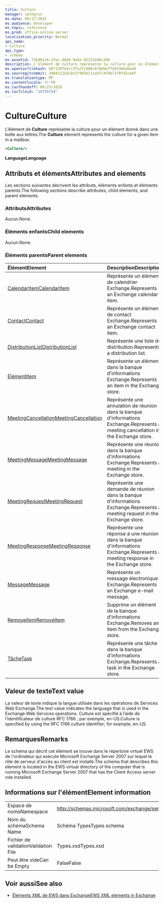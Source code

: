 ```yaml
---
title: Culture
manager: sethgros
ms.date: 09/17/2015
ms.audience: Developer
ms.topic: reference
ms.prod: office-online-server
localization_priority: Normal
api_name:
- Culture
api_type:
- schema
ms.assetid: 71bd62c6-3fec-48db-9a5e-02121e9bc20b
description: L’élément de Culture représente la culture pour un élément donné dans une boîte aux lettres.
ms.openlocfilehash: 0971397e5cc3fa27c986c67b6beffd4336640ad6
ms.sourcegitcommit: 34041125dc8c5f993b21cebfc4f8b72f0fd2cb6f
ms.translationtype: MT
ms.contentlocale: fr-FR
ms.lasthandoff: 06/25/2018
ms.locfileid: "19755754"
---
```

# <a name="culture"></a><span data-ttu-id="5a687-103">Culture</span><span class="sxs-lookup"><span data-stu-id="5a687-103">Culture</span></span>

<span data-ttu-id="5a687-104">L’élément de **Culture** représente la culture pour un élément donné dans une boîte aux lettres.</span><span class="sxs-lookup"><span data-stu-id="5a687-104">The **Culture** element represents the culture for a given item in a mailbox.</span></span> 
  
```xml
<Culture/>
```

 <span data-ttu-id="5a687-105">**Language**</span><span class="sxs-lookup"><span data-stu-id="5a687-105">**Language**</span></span>
## <a name="attributes-and-elements"></a><span data-ttu-id="5a687-106">Attributs et éléments</span><span class="sxs-lookup"><span data-stu-id="5a687-106">Attributes and elements</span></span>

<span data-ttu-id="5a687-107">Les sections suivantes décrivent les attributs, éléments enfants et éléments parents.</span><span class="sxs-lookup"><span data-stu-id="5a687-107">The following sections describe attributes, child elements, and parent elements.</span></span>
  
### <a name="attributes"></a><span data-ttu-id="5a687-108">Attributs</span><span class="sxs-lookup"><span data-stu-id="5a687-108">Attributes</span></span>

<span data-ttu-id="5a687-109">Aucun.</span><span class="sxs-lookup"><span data-stu-id="5a687-109">None.</span></span>
  
### <a name="child-elements"></a><span data-ttu-id="5a687-110">Éléments enfants</span><span class="sxs-lookup"><span data-stu-id="5a687-110">Child elements</span></span>

<span data-ttu-id="5a687-111">Aucun.</span><span class="sxs-lookup"><span data-stu-id="5a687-111">None.</span></span>
  
### <a name="parent-elements"></a><span data-ttu-id="5a687-112">Éléments parents</span><span class="sxs-lookup"><span data-stu-id="5a687-112">Parent elements</span></span>

|<span data-ttu-id="5a687-113">**Élément**</span><span class="sxs-lookup"><span data-stu-id="5a687-113">**Element**</span></span>|<span data-ttu-id="5a687-114">**Description**</span><span class="sxs-lookup"><span data-stu-id="5a687-114">**Description**</span></span>|
|:-----|:-----|
|[<span data-ttu-id="5a687-115">CalendarItem</span><span class="sxs-lookup"><span data-stu-id="5a687-115">CalendarItem</span></span>](calendaritem.md) <br/> |<span data-ttu-id="5a687-116">Représente un élément de calendrier Exchange.</span><span class="sxs-lookup"><span data-stu-id="5a687-116">Represents an Exchange calendar item.</span></span>  <br/> |
|[<span data-ttu-id="5a687-117">Contact</span><span class="sxs-lookup"><span data-stu-id="5a687-117">Contact</span></span>](contact.md) <br/> |<span data-ttu-id="5a687-118">Représente un élément de contact Exchange.</span><span class="sxs-lookup"><span data-stu-id="5a687-118">Represents an Exchange contact item.</span></span>  <br/> |
|[<span data-ttu-id="5a687-119">DistributionList</span><span class="sxs-lookup"><span data-stu-id="5a687-119">DistributionList</span></span>](distributionlist.md) <br/> |<span data-ttu-id="5a687-120">Représente une liste de distribution.</span><span class="sxs-lookup"><span data-stu-id="5a687-120">Represents a distribution list.</span></span>  <br/> |
|[<span data-ttu-id="5a687-121">Élément</span><span class="sxs-lookup"><span data-stu-id="5a687-121">Item</span></span>](item.md) <br/> |<span data-ttu-id="5a687-122">Représente un élément dans la banque d'informations Exchange.</span><span class="sxs-lookup"><span data-stu-id="5a687-122">Represents an item in the Exchange store.</span></span>  <br/> |
|[<span data-ttu-id="5a687-123">MeetingCancellation</span><span class="sxs-lookup"><span data-stu-id="5a687-123">MeetingCancellation</span></span>](meetingcancellation.md) <br/> |<span data-ttu-id="5a687-124">Représente une annulation de réunion dans la banque d'informations Exchange.</span><span class="sxs-lookup"><span data-stu-id="5a687-124">Represents a meeting cancellation in the Exchange store.</span></span>  <br/> |
|[<span data-ttu-id="5a687-125">MeetingMessage</span><span class="sxs-lookup"><span data-stu-id="5a687-125">MeetingMessage</span></span>](meetingmessage.md) <br/> |<span data-ttu-id="5a687-126">Représente une réunion dans la banque d'informations Exchange.</span><span class="sxs-lookup"><span data-stu-id="5a687-126">Represents a meeting in the Exchange store.</span></span>  <br/> |
|[<span data-ttu-id="5a687-127">MeetingRequest</span><span class="sxs-lookup"><span data-stu-id="5a687-127">MeetingRequest</span></span>](meetingrequest.md) <br/> |<span data-ttu-id="5a687-128">Représente une demande de réunion dans la banque d'informations Exchange.</span><span class="sxs-lookup"><span data-stu-id="5a687-128">Represents a meeting request in the Exchange store.</span></span>  <br/> |
|[<span data-ttu-id="5a687-129">MeetingResponse</span><span class="sxs-lookup"><span data-stu-id="5a687-129">MeetingResponse</span></span>](meetingresponse.md) <br/> |<span data-ttu-id="5a687-130">Représente une réponse à une réunion dans la banque d'informations Exchange.</span><span class="sxs-lookup"><span data-stu-id="5a687-130">Represents a meeting response in the Exchange store.</span></span>  <br/> |
|[<span data-ttu-id="5a687-131">Message</span><span class="sxs-lookup"><span data-stu-id="5a687-131">Message</span></span>](message-ex15websvcsotherref.md) <br/> |<span data-ttu-id="5a687-132">Représente un message électronique Exchange.</span><span class="sxs-lookup"><span data-stu-id="5a687-132">Represents an Exchange e-mail message.</span></span>  <br/> |
|[<span data-ttu-id="5a687-133">RemoveItem</span><span class="sxs-lookup"><span data-stu-id="5a687-133">RemoveItem</span></span>](removeitem.md) <br/> |<span data-ttu-id="5a687-134">Supprime un élément de la banque d'informations Exchange.</span><span class="sxs-lookup"><span data-stu-id="5a687-134">Removes an item from the Exchange store.</span></span>  <br/> |
|[<span data-ttu-id="5a687-135">Tâche</span><span class="sxs-lookup"><span data-stu-id="5a687-135">Task</span></span>](task.md) <br/> |<span data-ttu-id="5a687-136">Représente une tâche dans la banque d'informations Exchange.</span><span class="sxs-lookup"><span data-stu-id="5a687-136">Represents a task in the Exchange store.</span></span>  <br/> |
   
## <a name="text-value"></a><span data-ttu-id="5a687-137">Valeur de texte</span><span class="sxs-lookup"><span data-stu-id="5a687-137">Text value</span></span>

<span data-ttu-id="5a687-138">La valeur de texte indique la langue utilisée dans les opérations de Services Web Exchange.</span><span class="sxs-lookup"><span data-stu-id="5a687-138">The text value indicates the language that is used in the Exchange Web Services operations.</span></span> <span data-ttu-id="5a687-139">Culture est spécifié à l’aide de l’identificateur de culture RFC 1766 ; par exemple, en-US.</span><span class="sxs-lookup"><span data-stu-id="5a687-139">Culture is specified by using the RFC 1766 culture identifier; for example, en-US.</span></span>
  
## <a name="remarks"></a><span data-ttu-id="5a687-140">Remarques</span><span class="sxs-lookup"><span data-stu-id="5a687-140">Remarks</span></span>

<span data-ttu-id="5a687-141">Le schéma qui décrit cet élément se trouve dans le répertoire virtuel EWS de l'ordinateur qui exécute Microsoft Exchange Server 2007 sur lequel le rôle de serveur d'accès au client est installé.</span><span class="sxs-lookup"><span data-stu-id="5a687-141">The schema that describes this element is located in the EWS virtual directory of the computer that is running Microsoft Exchange Server 2007 that has the Client Access server role installed.</span></span>
  
## <a name="element-information"></a><span data-ttu-id="5a687-142">Informations sur l'élément</span><span class="sxs-lookup"><span data-stu-id="5a687-142">Element information</span></span>

|||
|:-----|:-----|
|<span data-ttu-id="5a687-143">Espace de noms</span><span class="sxs-lookup"><span data-stu-id="5a687-143">Namespace</span></span>  <br/> |http://schemas.microsoft.com/exchange/services/2006/types  <br/> |
|<span data-ttu-id="5a687-144">Nom du schéma</span><span class="sxs-lookup"><span data-stu-id="5a687-144">Schema Name</span></span>  <br/> |<span data-ttu-id="5a687-145">Schéma Types</span><span class="sxs-lookup"><span data-stu-id="5a687-145">Types schema</span></span>  <br/> |
|<span data-ttu-id="5a687-146">Fichier de validation</span><span class="sxs-lookup"><span data-stu-id="5a687-146">Validation File</span></span>  <br/> |<span data-ttu-id="5a687-147">Types.xsd</span><span class="sxs-lookup"><span data-stu-id="5a687-147">Types.xsd</span></span>  <br/> |
|<span data-ttu-id="5a687-148">Peut être vide</span><span class="sxs-lookup"><span data-stu-id="5a687-148">Can be Empty</span></span>  <br/> |<span data-ttu-id="5a687-149">False</span><span class="sxs-lookup"><span data-stu-id="5a687-149">False</span></span>  <br/> |
   
## <a name="see-also"></a><span data-ttu-id="5a687-150">Voir aussi</span><span class="sxs-lookup"><span data-stu-id="5a687-150">See also</span></span>



- [<span data-ttu-id="5a687-151">Éléments XML de EWS dans Exchange</span><span class="sxs-lookup"><span data-stu-id="5a687-151">EWS XML elements in Exchange</span></span>](ews-xml-elements-in-exchange.md)

